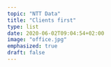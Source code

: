 ```yaml
---
topic: "NTT Data"
title: "Clients first"
type: list
date: 2020-06-02T09:04:54+02:00
image: "office.jpg"
emphasized: true
draft: false
---
```

